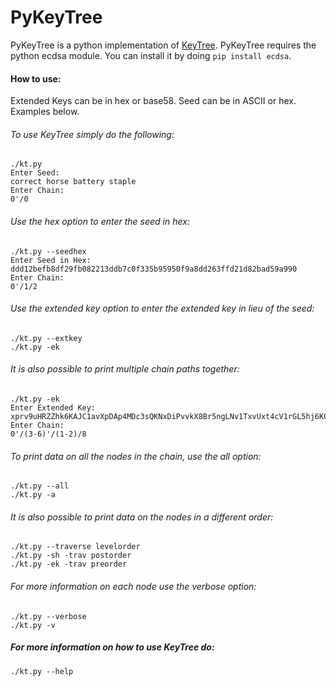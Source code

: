 PyKeyTree
===========

PyKeyTree is a python implementation of [KeyTree](https://github.com/stequald/KeyTree). PyKeyTree requires the python ecdsa module. You can install it by doing `pip install ecdsa`.

#### How to use:

Extended Keys can be in hex or base58. Seed can be in ASCII or hex. Examples below.

###### To use KeyTree simply do the following:
    ./kt.py
    Enter Seed:
    correct horse battery staple
    Enter Chain:
    0'/0

###### Use the hex option to enter the seed in hex:
    ./kt.py --seedhex 
    Enter Seed in Hex:
    ddd12befb8df29fb082213ddb7c0f335b95950f9a8dd263ffd21d82bad59a990
    Enter Chain:
    0'/1/2
  
###### Use the extended key option to enter the extended key in lieu of the seed:
    ./kt.py --extkey 
    ./kt.py -ek 

###### It is also possible to print multiple chain paths together:
    ./kt.py -ek
    Enter Extended Key:
    xprv9uHRZZhk6KAJC1avXpDAp4MDc3sQKNxDiPvvkX8Br5ngLNv1TxvUxt4cV1rGL5hj6KCesnDYUhd7oWgT11eZG7XnxHrnYeSvkzY7d2bhkJ7
    Enter Chain:
    0'/(3-6)'/(1-2)/8

###### To print data on all the nodes in the chain, use the all option:
    ./kt.py --all
    ./kt.py -a

###### It is also possible to print data on the nodes in a different order:
    ./kt.py --traverse levelorder
    ./kt.py -sh -trav postorder
    ./kt.py -ek -trav preorder

###### For more information on each node use the verbose option:
    ./kt.py --verbose
    ./kt.py -v

##### For more information on how to use KeyTree do:
    ./kt.py --help